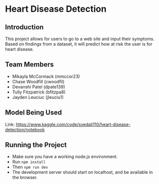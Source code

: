 # Heart Disease Detection

## Introduction

This project allows for users to go to a web site and input their symptoms. Based on findings from a dataset, it will predict how at risk the user is for heart disease.

## Team Members

- Mikayla McCormack (mmccor23)
- Chase Woodfill (cwoodfil)
- Devanshi Patel (dpate139)
- Tully Fitzpatrick (bfitzpa8)
- Jayden Leuciuc (jleuciu1)

## Model Being Used
Link: https://www.kaggle.com/code/syedali110/heart-disease-detection/notebook

## Running the Project

- Make sure you have a working node.js environment.
- Run `npm install`
- Then `npm run dev`
- The development server should start on localhost, and be available in the browser.
